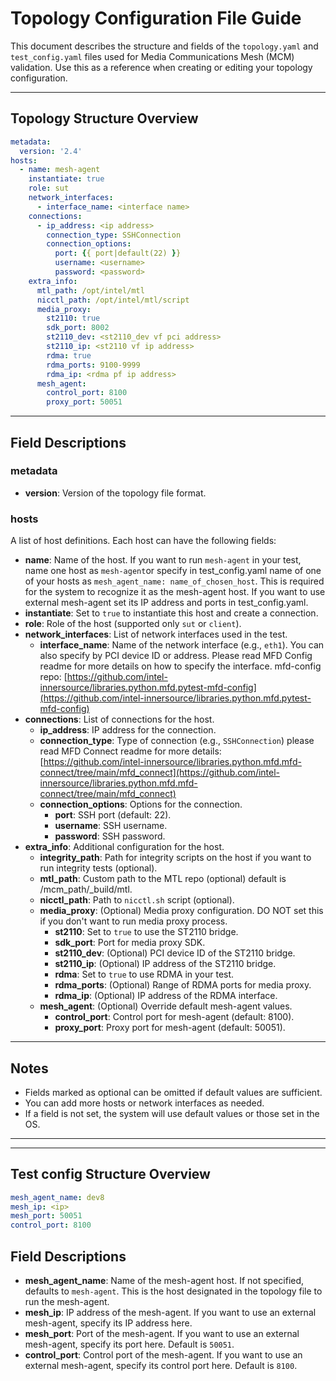 # Topology Configuration File Guide

This document describes the structure and fields of the `topology.yaml` and `test_config.yaml` files used for Media Communications Mesh (MCM) validation. Use this as a reference when creating or editing your topology configuration.

---

## Topology Structure Overview

```yaml
metadata:
  version: '2.4'
hosts:
  - name: mesh-agent
    instantiate: true
    role: sut
    network_interfaces:
      - interface_name: <interface name>
    connections:
      - ip_address: <ip address>
        connection_type: SSHConnection
        connection_options:
          port: {{ port|default(22) }}
          username: <username>
          password: <password>
    extra_info:
      mtl_path: /opt/intel/mtl
      nicctl_path: /opt/intel/mtl/script
      media_proxy:
        st2110: true
        sdk_port: 8002
        st2110_dev: <st2110_dev vf pci address>
        st2110_ip: <st2110 vf ip address>
        rdma: true
        rdma_ports: 9100-9999
        rdma_ip: <rdma pf ip address>
      mesh_agent:
        control_port: 8100
        proxy_port: 50051
```

---

## Field Descriptions

### metadata
- **version**: Version of the topology file format.

### hosts
A list of host definitions. Each host can have the following fields:

- **name**: Name of the host.
    If you want to run `mesh-agent` in your test, name one host as `mesh-agent`or specify in test_config.yaml name of one of your hosts as `mesh_agent_name: name_of_chosen_host`. This is required for the system to recognize it as the mesh-agent host.
    If you want to use external mesh-agent set its IP address and ports in test_config.yaml.
- **instantiate**: Set to `true` to instantiate this host and create a connection.
- **role**: Role of the host (supported only `sut` or `client`).
- **network_interfaces**: List of network interfaces used in the test.
  - **interface_name**: Name of the network interface (e.g., `eth1`). You can also specify by PCI device ID or address. Please read MFD Config readme for more details on how to specify the interface. mfd-config repo: [https://github.com/intel-innersource/libraries.python.mfd.pytest-mfd-config](https://github.com/intel-innersource/libraries.python.mfd.pytest-mfd-config)
- **connections**: List of connections for the host.
  - **ip_address**: IP address for the connection.
  - **connection_type**: Type of connection (e.g., `SSHConnection`) please read MFD Connect readme for more details: [https://github.com/intel-innersource/libraries.python.mfd.mfd-connect/tree/main/mfd_connect](https://github.com/intel-innersource/libraries.python.mfd.mfd-connect/tree/main/mfd_connect)
  - **connection_options**: Options for the connection.
    - **port**: SSH port (default: 22).
    - **username**: SSH username.
    - **password**: SSH password.
- **extra_info**: Additional configuration for the host.
  - **integrity_path**: Path for integrity scripts on the host if you want to run integrity tests (optional).
  - **mtl_path**: Custom path to the MTL repo (optional) default is /mcm_path/_build/mtl.
  - **nicctl_path**: Path to `nicctl.sh` script (optional).
  - **media_proxy**: (Optional) Media proxy configuration. DO NOT set this if you don't want to run media proxy process.
    - **st2110**: Set to `true` to use the ST2110 bridge.
    - **sdk_port**: Port for media proxy SDK.
    - **st2110_dev**: (Optional) PCI device ID of the ST2110 bridge.
    - **st2110_ip**: (Optional) IP address of the ST2110 bridge.
    - **rdma**: Set to `true` to use RDMA in your test.
    - **rdma_ports**: (Optional) Range of RDMA ports for media proxy.
    - **rdma_ip**: (Optional) IP address of the RDMA interface.
  - **mesh_agent**: (Optional) Override default mesh-agent values.
    - **control_port**: Control port for mesh-agent (default: 8100).
    - **proxy_port**: Proxy port for mesh-agent (default: 50051).

---

## Notes

- Fields marked as optional can be omitted if default values are sufficient.
- You can add more hosts or network interfaces as needed.
- If a field is not set, the system will use default values or those set in the OS.

---

---
## Test config Structure Overview

```yaml
mesh_agent_name: dev8
mesh_ip: <ip> 
mesh_port: 50051
control_port: 8100
```


## Field Descriptions
- **mesh_agent_name**: Name of the mesh-agent host. If not specified, defaults to `mesh-agent`. This is the host designated in the topology file to run the mesh-agent.
- **mesh_ip**: IP address of the mesh-agent. If you want to use an external mesh-agent, specify its IP address here.
- **mesh_port**: Port of the mesh-agent. If you want to use an external mesh-agent, specify its port here. Default is `50051`.
- **control_port**: Control port of the mesh-agent. If you want to use an external mesh-agent, specify its control port here. Default is `8100`.
